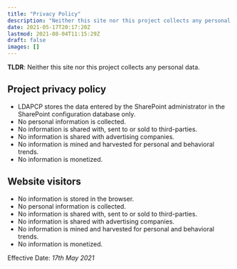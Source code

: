 ```yaml
---
title: "Privacy Policy"
description: "Neither this site nor this project collects any personal data."
date: 2021-05-17T20:17:20Z
lastmod: 2021-08-04T11:15:29Z
draft: false
images: []
---
```


__TLDR__: Neither this site nor this project collects any personal data.

## Project privacy policy

- LDAPCP stores the data entered by the SharePoint administrator in the SharePoint configuration database only.
- No personal information is collected.
- No information is shared with, sent to or sold to third-parties.
- No information is shared with advertising companies.
- No information is mined and harvested for personal and behavioral trends.
- No information is monetized.

## Website visitors

- No information is stored in the browser.
- No personal information is collected.
- No information is shared with, sent to or sold to third-parties.
- No information is shared with advertising companies.
- No information is mined and harvested for personal and behavioral trends.
- No information is monetized.

Effective Date: _17th May 2021_

